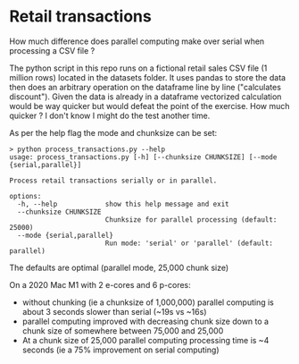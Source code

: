 # Retail transactions

How much difference does parallel computing make over serial when processing a CSV file ?

The python script in this repo runs on a fictional retail sales CSV file (1 million rows) located in the datasets folder. It uses pandas to store the data then does an arbitrary operation on the dataframe line by line ("calculates discount"). Given the data is already in a dataframe vectorized calculation would be way quicker but would defeat the point of the exercise. How much quicker ? I don't know I might do the test another time.

As per the help flag the mode and chunksize can be set:

```
> python process_transactions.py --help
usage: process_transactions.py [-h] [--chunksize CHUNKSIZE] [--mode {serial,parallel}]

Process retail transactions serially or in parallel.

options:
  -h, --help            show this help message and exit
  --chunksize CHUNKSIZE
                        Chunksize for parallel processing (default: 25000)
  --mode {serial,parallel}
                        Run mode: 'serial' or 'parallel' (default: parallel)
```

The defaults are optimal (parallel mode, 25,000 chunk size)

On a 2020 Mac M1 with 2 e-cores and 6 p-cores:

-  without chunking (ie a chunksize of 1,000,000) parallel computing is about 3 seconds slower than serial (~19s vs ~16s)
-  parallel computing improved with decreasing chunk size down to a chunk size of somewhere between 75,000 and 25,000
-  At a chunk size of 25,000 parallel computing processing time is ~4 seconds (ie a 75% improvement on serial computing)  



